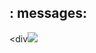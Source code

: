 ## : messages:
<div<a href="https://www.instagram.com/ye.hyun__/"><img src="https://img.shields.io/badge/텍스트-컬러코드?style=flat-square&logo=아이콘이름&logoColor=white&link=링크주소"/></a>



